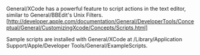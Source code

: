 

General/XCode has a powerful feature to script actions in the text editor, similar to General/BBEdit's Unix Filters.
[http://developer.apple.com/documentation/General/DeveloperTools/Conceptual/General/CustomizingXcode/Concepts/Scripts.html]

Sample scripts are installed with General/XCode at /Library/Application Support/Apple/Developer Tools/General/ExampleScripts.